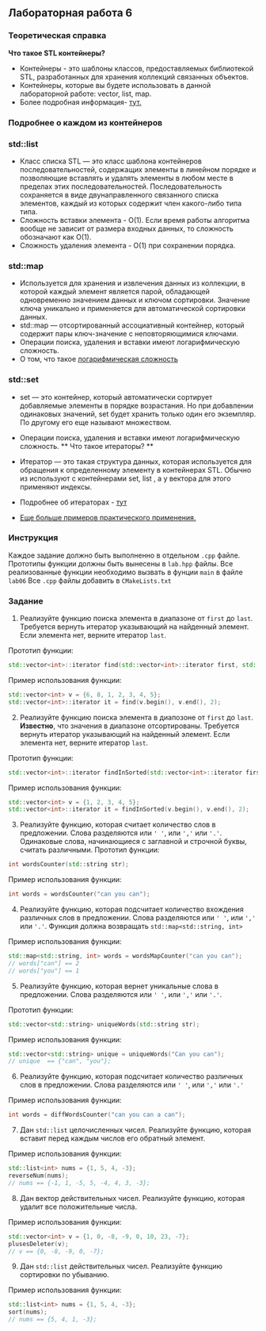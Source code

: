 
## Лабораторная работа 6

### Теоретическая справка
**Что такое STL контейнеры?**
* Контейнеры - это шаблоны классов, предоставляемых библиотекой STL, разработанных для хранения коллекций связанных объектов.
* Контейнеры, которые вы будете использовать в данной лабораторной работе: vector, list, map.
* Более подробная информация- [тут.](https://msdn.microsoft.com/ru-ru/library/1fe2x6kt.aspx)
### Подробнее о каждом из контейнеров 
### std::list
* Класс списка STL — это класс шаблона контейнеров последовательностей, содержащих элементы в линейном порядке и позволяющие
 вставлять и удалять элементы в любом месте в пределах этих последовательностей. Последовательность сохраняется в виде
 двунаправленного связанного списка элементов, каждый из которых содержит член какого-либо типа типа.
* Сложность вставки элемента - O(1). Если время работы алгоритма вообще не зависит от размера входных данных, то сложность обозначают как O(1).
* Сложность удаления элемента -  О(1) при сохранении порядка.
### std::map
* Используется для хранения и извлечения данных из коллекции, в которой каждый элемент является парой,
 обладающей одновременно значением данных и ключом сортировки. Значение ключа уникально и применяется для автоматической сортировки данных.
* std::map — отсортированный ассоциативный контейнер, который содержит пары ключ-значение с неповторяющимися ключами.
* Операции поиска, удаления и вставки имеют логарифмическую сложность.
* О том, что такое [логарифмическая сложность](https://medium.com/@va00iosd/%D0%BE%D1%86%D0%B5%D0%BD%D0%BA%D0%B0-%D1%81%D0%BB%D0%BE%D0%B6%D0%BD%D0%BE%D1%81%D1%82%D0%B8-%D0%B0%D0%BB%D0%B3%D0%BE%D1%80%D0%B8%D1%82%D0%BC%D0%BE%D0%B2-%D0%B8%D0%BB%D0%B8-%D1%87%D1%82%D0%BE-%D1%82%D0%B0%D0%BA%D0%BE%D0%B5-%D0%BE-log-n-be9752eae062)
### std::set 
* set — это контейнер, который автоматически сортирует добавляемые элементы в порядке возрастания. Но при добавлении одинаковых значений,
set будет хранить только один его экземпляр. По другому его еще называют множеством.
* Операции поиска, удаления и вставки имеют логарифмическую сложность.
** Что такое итераторы? **
* Итератор — это такая структура данных, которая используется для обращения к определенному элементу в контейнерах STL.
Обычно из используют с контейнерами set, list , а у вектора для этого применяют индексы.
* Подробнее об итераторах - [тут](https://metanit.com/cpp/tutorial/7.3.php)

* [Еще больше примеров практического применения.](https://github.com/bmstu-iu8-cpp/cpp-beginner-2017/tree/master/lab6)

### Инструкция
Каждое задание должно быть выполненно в отдельном `.cpp` файле. Прототипы функции должны быть вынесены в `lab.hpp` файлы.
Все реализованные функции необходимо вызвать в фунции `main` в файле `lab06` Все `.cpp` файлы добавить в `CMakeLists.txt`

### Задание
1. Реализуйте функцию поиска элемента в диапазоне от `first` до `last`. Требуется вернуть итератор указывающий на найденный элемент. Если элемента нет, верните итератор `last`.

Прототип функции:
```cpp
std::vector<int>::iterator find(std::vector<int>::iterator first, std::vector<int>::iterator last, int el);
```
Пример использования функции:
```cpp
std::vector<int> v = {6, 8, 1, 2, 3, 4, 5};
std::vector<int>::iterator it = find(v.begin(), v.end(), 2);
```
2. Реализуйте функцию поиска элемента в диапозоне от `first` до `last`. **Известно**, что значения в диапазоне отсортированы. Требуется вернуть итератор указывающий на найденный элемент.
Если элемента нет, верните итератор `last`.

Прототип функции:
```cpp
std::vector<int>::iterator findInSorted(std::vector<int>::iterator first, std::vector<int>::iterator last, int el);
```
Пример использования функции:
```cpp
std::vector<int> v = {1, 2, 3, 4, 5};
std::vector<int>::iterator it = findInSorted(v.begin(), v.end(), 2);
```
3. Реализуйте функцию, которая считает количество слов в предложении. Слова разделяются или `' '`, или `','` или `'.'`.
Одинаковые слова, начинающиеся с заглавной и строчной буквы, считать различными.
Прототип функции:
```cpp
int wordsCounter(std::string str);
```
Пример использования функции:
```cpp
int words = wordsCounter("can you can");
```
4. Реализуйте функцию, которая подсчитает количество вхождения различных слов в предложении. Слова разделяются или `' '`, или `','` или `'.'`.
Функция должна возвращать `std::map<std::string, int>`

Пример использования функции:
```cpp
std::map<std::string, int> words = wordsMapCounter("can you can");
// words["can"] == 2
// words["you"] == 1
```
5. Реализуйте функцию, которая вернет уникальные слова в предложении. Слова разделяются или `' '`, или `','` или `'.'`.

Прототип функции:
```cpp
std::vector<std::string> uniqueWords(std::string str);
```
Пример использования функции:
```cpp
std::vector<std::string> unique = uniqueWords("Can you can");
// unique  == {"can", "you"};
```
6. Реализуйте функцию, которая подсчитает количество различных слов в предложении. Слова разделяются или `' '`, или `','` или `'.'`

Пример использования функции:
```cpp
int words = diffWordsCounter("can you can a can");
```
7. Дан `std::list` целочисленных чисел.  Реализуйте функцию, которая вставит перед каждым числов его обратный элемент.

Пример использования функции:
```cpp
std::list<int> nums = {1, 5, 4, -3};
reverseNum(nums);
// nums == {-1, 1, -5, 5, -4, 4, 3, -3};
```
8. Дан вектор действительных чисел. Реализуйте функцию, которая удалит все положительные числа.

Пример использования функции:
```cpp
std::vector<int> v = {1, 0, -8, -9, 0, 10, 23, -7};
plusesDeleter(v);
// v == {0, -8, -9, 0, -7};
```
9. Дан `std::list` действительных чисел. Реализуйте функцию сортировки по убыванию.

Пример использования функции:
```cpp
std::list<int> nums = {1, 5, 4, -3};
sort(nums);
// nums == {5, 4, 1, -3};
```
